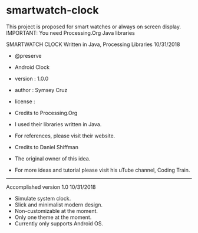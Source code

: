 # smartwatch-clock
This project is proposed for smart watches or always on screen display.
IMPORTANT: You need Processing.Org Java libraries

SMARTWATCH CLOCK
Written in Java, Processing Libraries
10/31/2018

 * @preserve
 * Android Clock
 * version : 1.0.0
 * author : Symsey Cruz
 * license :

 * Credits to Processing.Org
 * I used their libraries written in Java.
 * For references, please visit their website.


 * Credits to Daniel Shiffman
 * The original owner of this idea.
 * For more ideas and tutorial please visit his uTube channel, Coding Train.

-------------------------------------------------------------------------------------------

 Accomplished version 1.0
 10/31/2018

 * Simulate system clock.
 * Slick and minimalist modern design.
 * Non-customizable at the moment.
 * Only one theme at the moment.
 * Currently only supports Android OS.
